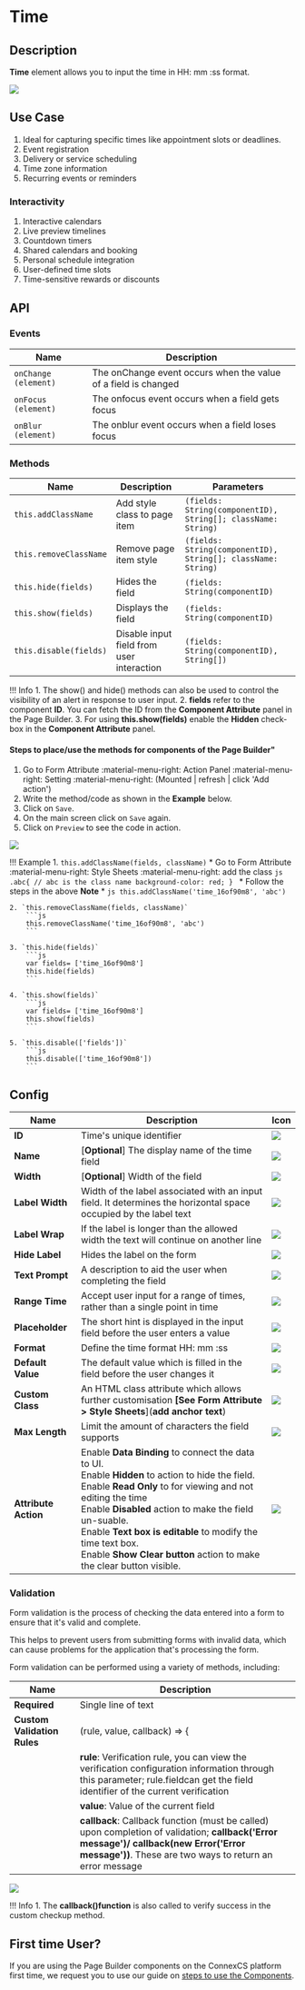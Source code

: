 # Time

## Description

**Time** element allows you to input the time in HH: mm :ss format.

<img src= "/apps/components/img/time.png">

## Use Case

1. Ideal for capturing specific times like appointment slots or deadlines.
2. Event registration
3. Delivery or service scheduling
4. Time zone information
5. Recurring events or reminders

### Interactivity

1. Interactive calendars
2. Live preview timelines
3. Countdown timers
4. Shared calendars and booking
5. Personal schedule integration
6. User-defined time slots
7. Time-sensitive rewards or discounts

## API

### Events

| **Name**| **Description**|
|---------|----------------|
|`onChange (element)`| The onChange event occurs when the value of a field is changed|
|`onFocus (element)`| The onfocus event occurs when a field gets focus|
|`onBlur (element)`| The onblur event occurs when a field loses focus|

### Methods

| **Name**| **Description**|**Parameters**|
|---------|----------------|--------------|
|`this.addClassName`|Add style class to page item|`(fields: String(componentID), String[]; className: String)`|
|`this.removeClassName`|Remove page item style|`(fields: String(componentID), String[]; className: String)`|
|`this.hide(fields)`|Hides the field|`(fields: String(componentID)`|
|`this.show(fields)`|Displays the field|`(fields: String(componentID)`|
|`this.disable(fields)`| Disable input field from user interaction|`(fields: String(componentID), String[])`|

!!! Info
    1. The show() and hide() methods can also be used to control the visibility of an alert in response to user input.
    2. **fields** refer to the component **ID**. You can fetch the ID from the **Component Attribute** panel in the Page Builder.
    3. For using **this.show(fields)** enable the **Hidden** check-box in the **Component Attribute** panel.

#### Steps to place/use the methods for components of the Page Builder"

1. Go to Form Attribute :material-menu-right: Action Panel :material-menu-right: Setting :material-menu-right: (Mounted | refresh | click 'Add action')
2. Write the method/code as shown in the **Example** below.
3. Click on `Save`.
4. On the main screen click on `Save` again.
5. Click on `Preview` to see the code in action.
<img src= "/apps/components/img/alert1.png">

!!! Example
    1. `this.addClassName(fields, className)`
          * Go to Form Attribute :material-menu-right: Style Sheets :material-menu-right: add the class
            ```js
            .abc{ // abc is the class name
            background-color: red;
            }
            ```
          * Follow the steps in the above **Note**
          * ```js
            this.addClassName('time_16of90m8', 'abc')
            ```

    2. `this.removeClassName(fields, className)`
        ```js
        this.removeClassName('time_16of90m8', 'abc')
        ```
    
    3. `this.hide(fields)`
        ```js
        var fields= ['time_16of90m8']
        this.hide(fields)
        ```
    
    4. `this.show(fields)`
        ```js
        var fields= ['time_16of90m8']
        this.show(fields)
        ```
    
    5. `this.disable(['fields'])`
        ```js
        this.disable(['time_16of90m8'])
        ```

## Config

| **Name**|**Description**|**Icon**|
|---------|---------------|--------|
|**ID**| Time's unique identifier|<img src= "/apps/components/img/input_id.png">|
|**Name**| [**Optional**] The display name of the time field|<img src= "/apps/components/img/checkbox_name.png">|
|**Width**| [**Optional**] Width of the field|<img src= "/apps/components/img/input_width.png">|
|**Label Width**|Width of the label associated with an input field. It determines the horizontal space occupied by the label text|<img src= "/apps/components/img/input_labelwidth1.png">|
|**Label Wrap**| If the label is longer than the allowed width the text will continue on another line|<img src= "/apps/components/img/input_labelwrap1.png">|
|**Hide Label**| Hides the label on the form|<img src= "/apps/components/img/input_hidelabel.png">|
|**Text Prompt**| A description to aid the user when completing the field|<img src= "/apps/components/img/input_textprompt.png">|
|**Range Time**| Accept user input for a range of times, rather than a single point in time|<img src= "/apps/components/img/time_range.png">|
|**Placeholder**| The short hint is displayed in the input field before the user enters a value|<img src= "/apps/components/img/input_placeholder.png">|
|**Format**|Define the time format HH: mm :ss|<img src= "/apps/components/img/time_format.png">|
|**Default Value**| The default value which is filled in the field before the user changes it|<img src= "/apps/components/img/time_default.png">|
|**Custom Class**| An HTML class attribute which allows further customisation **[See Form Attribute > Style Sheets**](**add anchor text**)|<img src= "/apps/components/img/input_customclass.png">|
|**Max Length**| Limit the amount of characters the field supports|<img src= "/apps/components/img/input_maxlength.png">|
|**Attribute Action**|Enable **Data Binding** to connect the data to UI. <br> Enable **Hidden** to action to hide the field. <br> Enable **Read Only** to for viewing and not editing the time <br> Enable **Disabled** action to make the field un-suable. <br> Enable **Text box is editable** to modify the time text box. <br>Enable **Show Clear button** action to make the clear button visible.|<img src= "/apps/components/img/time_attributeaction.png">|

### Validation

Form validation is the process of checking the data entered into a form to ensure that it's valid and complete.

This helps to prevent users from submitting forms with invalid data, which can cause problems for the application that's processing the form.

Form validation can be performed using a variety of methods, including:

| **Name**| **Description**|
|---------|----------------|
| **Required**| Single line of text|
|**Custom Validation Rules**|(rule, value, callback) => {|
||**rule**: Verification rule, you can view the verification configuration information through this parameter; rule.fieldcan get the field identifier of the current verification|
||**value**: Value of the current field|
||**callback**: Callback function (must be called) upon completion of validation; **callback('Error message')/ callback(new Error('Error message'))**. These are two ways to return an error message|

<img src= "/apps/components/img/time_validation.png">

!!! Info
    1. The **callback()function** is also called to verify success in the custom checkup method.

## First time User?

If you are using the Page Builder components on the ConnexCS platform first time, we request you to use our guide on <a href="https://bani-appsection--connexcs-docs.netlify.app/apps/page-builder/#steps-to-use-components-in-the-page-builder" target="_blank">steps to use the Components</a>.